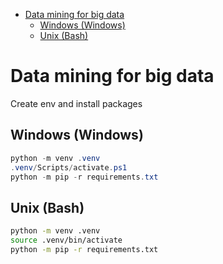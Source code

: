- [Data mining for big data](#data-mining-for-big-data)
  - [Windows (Windows)](#windows-windows)
  - [Unix (Bash)](#unix-bash)

# Data mining for big data

Create env and install packages

## Windows (Windows)

```powershell
python -m venv .venv
.venv/Scripts/activate.ps1
python -m pip -r requirements.txt
```

## Unix (Bash)

```bash
python -m venv .venv
source .venv/bin/activate
python -m pip -r requirements.txt
```
